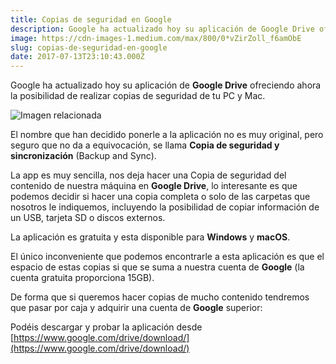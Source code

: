 ```yaml
---
title: Copias de seguridad en Google
description: Google ha actualizado hoy su aplicación de Google Drive ofreciendo ahora la posibilidad de realizar copias de seguridad de tu PC y Mac.
image: https://cdn-images-1.medium.com/max/800/0*vZirZoll_f6amObE
slug: copias-de-seguridad-en-google
date: 2017-07-13T23:10:43.000Z
---
```


Google ha actualizado hoy su aplicación de **Google Drive** ofreciendo ahora la posibilidad de realizar copias de seguridad de tu PC y Mac.

![Imagen relacionada](https://cdn-images-1.medium.com/max/800/0*vZirZoll_f6amObE)

El nombre que han decidido ponerle a la aplicación no es muy original, pero seguro que no da a equivocación, se llama **Copia de seguridad y sincronización** (Backup and Sync).

La app es muy sencilla, nos deja hacer una Copia de seguridad del contenido de nuestra máquina en **Google Drive**, lo interesante es que podemos decidir si hacer una copia completa o solo de las carpetas que nosotros le indiquemos, incluyendo la posibilidad de copiar información de un USB, tarjeta SD o discos externos.

La aplicación es gratuita y esta disponible para **Windows** y **macOS**.

El único inconveniente que podemos encontrarle a esta aplicación es que el espacio de estas copias si que se suma a nuestra cuenta de **Google** (la cuenta gratuita proporciona 15GB).

De forma que si queremos hacer copias de mucho contenido tendremos que pasar por caja y adquirir una cuenta de **Google** superior:

Podéis descargar y probar la aplicación desde [https://www.google.com/drive/download/](https://www.google.com/drive/download/)
